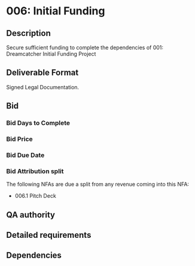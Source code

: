 # 006: Initial Funding

## Description

Secure sufficient funding to complete the dependencies of 001: Dreamcatcher Initial Funding Project

## Deliverable Format

Signed Legal Documentation.

## Bid 

### Bid Days to Complete

### Bid Price

### Bid Due Date

### Bid Attribution split

The following NFAs are due a split from any revenue coming into this NFA:

- 006.1 Pitch Deck

## QA authority

## Detailed requirements

## Dependencies
